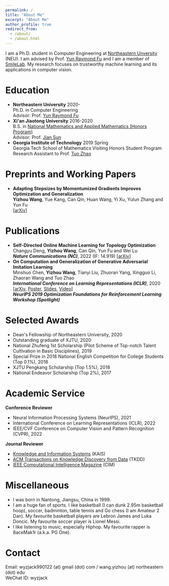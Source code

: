```yaml
---
permalink: /
title: "About Me"
excerpt: "About Me"
author_profile: true
redirect_from: 
  - /about/
  - /about.html
---
```

I am a Ph.D. student in Computer Engineering at [Northeastern Unversity](https://www.northeastern.edu/) (NEU). I am advised by Prof. [Yun Raymond Fu](http://www1.ece.neu.edu/~yunfu/) and I am a member of [SmileLab](https://web.northeastern.edu/smilelab/). My research focuses on trustworthy machine learning and its applications in computer vision. 


Education
======
* **Northeastern University**  2020-  
Ph.D. in Computer Engineering  
Advisor: Prof. [Yun Raymond Fu](http://www1.ece.neu.edu/~yunfu/)
* **Xi'an Jiaotong University**  2016-2020  
B.S. in [National Mathematics and Applied Mathematics (Honors Program)](http://bjb.xjtu.edu.cn/info/1071/2192.htm)  
Advisor: Prof. [Jian Sun](http://gr.xjtu.edu.cn/web/jiansun)
* **Georgia Institute of Technology**  2019 Spring  
Georgia Tech School of Mathematics Visiting Honors Student Program  
Research Assistant to Prof. [Tuo Zhao](https://www2.isye.gatech.edu/~tzhao80/)

Preprints and Working Papers
=====
* **Adapting Stepsizes by Momentumized Gradients Improves Optimization and Generalization**  
**Yizhou Wang**, Yue Kang, Can Qin, Huan Wang, Yi Xu, Yulun Zhang and Yun Fu  
[[arXiv](https://arxiv.org/pdf/2106.11514.pdf)]  

<!-- * **An Unrolled Implicit Regularization Network for Joint Image and Sensitivity Estimation in Parallel MR Imaging with Convergence Guarantees**  
Yan Yang\*, **Yizhou Wang\***, Jiazhen Wang, Jian Sun and Zongben Xu (\* equal contribution)  
In submission -->


Publications
======
* **Self-Directed Online Machine Learning for Topology Optimization**  
Changyu Deng, **Yizhou Wang**, Can Qin, Yun Fu and Wei Lu  
***Nature Communications (NC)***, 2022 (IF: 14.919) [[arXiv](https://arxiv.org/pdf/2002.01927.pdf)]  
* **On Computation and Generalization of Generative Adversarial Imitation Learning**  
Minshuo Chen, **Yizhou Wang**, Tianyi Liu, Zhuoran Yang, Xingguo Li, Zhaoran Wang and Tuo Zhao  
***International Conference on Learning Representations (ICLR)***, 2020 [[arXiv](https://arxiv.org/pdf/2001.02792.pdf), [Poster](https://drive.google.com/open?id=1u8XrvGolZwaazezR60OwGtSP-n4MHd61), [Slides](https://drive.google.com/open?id=1vqoKZv4dN-lOzeaUmjEcorM4jeaXENY6), [Video](https://iclr.cc/virtual_2020/poster_BJl-5pNKDB.html)]  
***NeurIPS 2019 Optimization Foundations for Reinforcement Learning Workshop (Spotlight)***
  
Selected Awards 
======
* Dean's Fellowship of Northeastern University, 2020
* Outstanding graduate of XJTU, 2020
* National Zhufeng 1st Scholarship (Pilot Scheme of Top-notch Talent Cultivation in Basic Disciplines), 2019
* Special Prize in 2018 National English Competition for College Students (Top 0.1%), 2018
* XJTU Pengkang Scholarship (Top 1.5%), 2018
* National Endeavor Scholarship (Top 2%), 2017

Academic Service
======
**Conference Reviewer**
* Neural Information Processing Systems (NeurIPS), 2021  
* International Conference on Learning Representations (ICLR), 2022   
* IEEE/CVF Conference on Computer Vision and Pattern Recognition (CVPR), 2022   

**Journal Reviewer**  
* [Knowledge and Information Systems](https://www.springer.com/journal/10115) (KAIS)  
* [ACM Transactions on Knowledge Discovery from Data](https://dl.acm.org/journal/tkdd) (TKDD)  
* [IEEE Computational Intelligence Magazine](https://cis.ieee.org/publications/ci-magazine) (CIM)  

Miscellaneous
======
* I was born in Nantong, Jiangsu, China in 1999.  
* I am a huge fan of sports. I like basketball (I can dunk 2.95m basketball hoop), soccer, badminton, table tennis and Go chess (I am Amateur 2 Dan). My favourite basketball players are Lebron James and Luka Doncic. My favourite soccer player is Lionel Messi.  
* I like listening to music, especially Hiphop. My favourite rapper is 8aceMak1r (a.k.a. PG One).

Contact
=====
Email: wyzjack990122 (at) gmail (dot) com / wang.yizhou (at) northeastern (dot) edu  
WeChat ID: wyzjack
